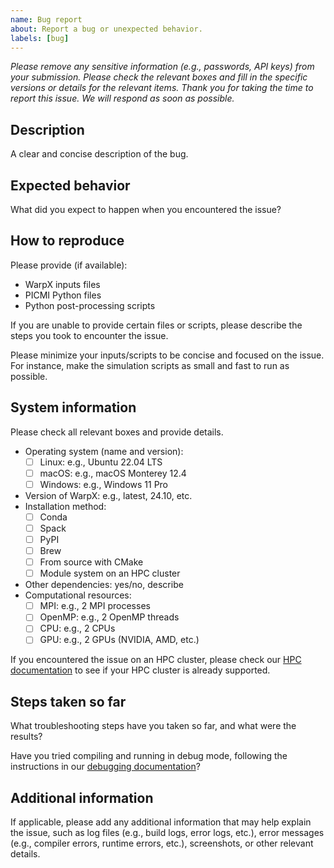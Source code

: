 ```yaml
---
name: Bug report
about: Report a bug or unexpected behavior.
labels: [bug]
---
```


_Please remove any sensitive information (e.g., passwords, API keys) from your submission.
Please check the relevant boxes and fill in the specific versions or details for the relevant items.
Thank you for taking the time to report this issue. We will respond as soon as possible._

## Description
A clear and concise description of the bug.

## Expected behavior
What did you expect to happen when you encountered the issue?

## How to reproduce
Please provide (if available):
- WarpX inputs files
- PICMI Python files
- Python post-processing scripts

If you are unable to provide certain files or scripts, please describe the steps you took to encounter the issue.

Please minimize your inputs/scripts to be concise and focused on the issue.
For instance, make the simulation scripts as small and fast to run as possible.

## System information
Please check all relevant boxes and provide details.

- Operating system (name and version):
  - [ ] Linux: e.g., Ubuntu 22.04 LTS
  - [ ] macOS: e.g., macOS Monterey 12.4
  - [ ] Windows: e.g., Windows 11 Pro
- Version of WarpX: e.g., latest, 24.10, etc.
- Installation method:
  - [ ] Conda
  - [ ] Spack
  - [ ] PyPI
  - [ ] Brew
  - [ ] From source with CMake
  - [ ] Module system on an HPC cluster
- Other dependencies: yes/no, describe
- Computational resources:
  - [ ] MPI: e.g., 2 MPI processes
  - [ ] OpenMP: e.g., 2 OpenMP threads
  - [ ] CPU: e.g., 2 CPUs
  - [ ] GPU: e.g., 2 GPUs (NVIDIA, AMD, etc.)

If you encountered the issue on an HPC cluster, please check our [HPC documentation](https://warpx.readthedocs.io/en/latest/install/hpc.html) to see if your HPC cluster is already supported.

## Steps taken so far
What troubleshooting steps have you taken so far, and what were the results?

Have you tried compiling and running in debug mode, following the instructions in our [debugging documentation](https://warpx.readthedocs.io/en/latest/usage/workflows/debugging.html)?

## Additional information
If applicable, please add any additional information that may help explain the issue, such as log files (e.g., build logs, error logs, etc.), error messages (e.g., compiler errors, runtime errors, etc.), screenshots, or other relevant details.
